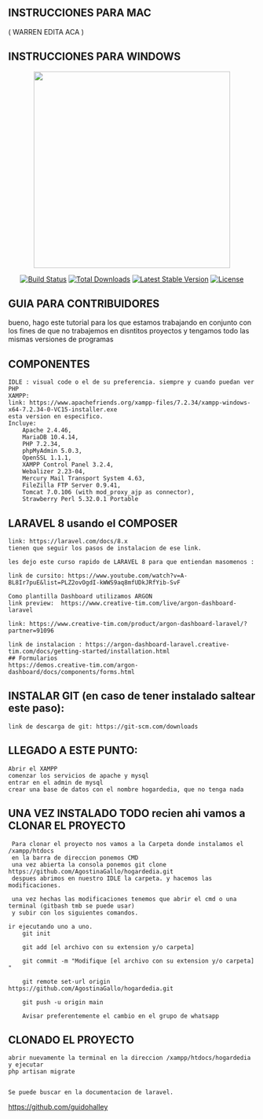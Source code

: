 ## INSTRUCCIONES PARA MAC 
 ( WARREN EDITA ACA )

## INSTRUCCIONES PARA WINDOWS 

<p align="center"><a href="https://laravel.com" target="_blank"><img src="https://raw.githubusercontent.com/laravel/art/master/logo-lockup/5%20SVG/2%20CMYK/1%20Full%20Color/laravel-logolockup-cmyk-red.svg" width="400"></a></p>

<p align="center">
<a href="https://travis-ci.org/laravel/framework"><img src="https://travis-ci.org/laravel/framework.svg" alt="Build Status"></a>
<a href="https://packagist.org/packages/laravel/framework"><img src="https://img.shields.io/packagist/dt/laravel/framework" alt="Total Downloads"></a>
<a href="https://packagist.org/packages/laravel/framework"><img src="https://img.shields.io/packagist/v/laravel/framework" alt="Latest Stable Version"></a>
<a href="https://packagist.org/packages/laravel/framework"><img src="https://img.shields.io/packagist/l/laravel/framework" alt="License"></a>
</p>

## GUIA PARA CONTRIBUIDORES 

bueno, hago este tutorial para los que estamos trabajando en conjunto con los
 fines de que no trabajemos en disntitos proyectos
  y tengamos todo las mismas versiones de programas


## COMPONENTES 
    IDLE : visual code o el de su preferencia. siempre y cuando puedan ver PHP
    XAMPP: 
    link: https://www.apachefriends.org/xampp-files/7.2.34/xampp-windows-x64-7.2.34-0-VC15-installer.exe
    esta version en especifico. 
    Incluye: 
        Apache 2.4.46,
        MariaDB 10.4.14, 
        PHP 7.2.34, 
        phpMyAdmin 5.0.3,
        OpenSSL 1.1.1, 
        XAMPP Control Panel 3.2.4,
        Webalizer 2.23-04, 
        Mercury Mail Transport System 4.63,
        FileZilla FTP Server 0.9.41,
        Tomcat 7.0.106 (with mod_proxy_ajp as connector),
        Strawberry Perl 5.32.0.1 Portable

## LARAVEL 8 usando el COMPOSER
    link: https://laravel.com/docs/8.x
    tienen que seguir los pasos de instalacion de ese link.

    les dejo este curso rapido de LARAVEL 8 para que entiendan masomenos : 

    link de cursito: https://www.youtube.com/watch?v=A-BL8Ir7puE&list=PLZ2ovOgdI-kWWS9aq8mfUDkJRfYib-SvF

    Como plantilla Dashboard utilizamos ARGON
    link preview:  https://www.creative-tim.com/live/argon-dashboard-laravel

    link: https://www.creative-tim.com/product/argon-dashboard-laravel/?partner=91096

    link de instalacion : https://argon-dashboard-laravel.creative-tim.com/docs/getting-started/installation.html
    ## Formularios 
    https://demos.creative-tim.com/argon-dashboard/docs/components/forms.html


## INSTALAR GIT (en caso de tener instalado saltear este paso):
    link de descarga de git: https://git-scm.com/downloads
    
## LLEGADO A ESTE PUNTO:
    Abrir el XAMPP
    comenzar los servicios de apache y mysql
    entrar en el admin de mysql
    crear una base de datos con el nombre hogardedia, que no tenga nada

## UNA VEZ INSTALADO TODO recien ahi vamos a CLONAR EL PROYECTO

     Para clonar el proyecto nos vamos a la Carpeta donde instalamos el /xampp/htdocs 
     en la barra de direccion ponemos CMD
     una vez abierta la consola ponemos git clone https://github.com/AgostinaGallo/hogardedia.git
     despues abrimos en nuestro IDLE la carpeta. y hacemos las modificaciones. 

     una vez hechas las modificaciones tenemos que abrir el cmd o una terminal (gitbash tmb se puede usar)
     y subir con los siguientes comandos. 

    ir ejecutando uno a uno.    
        git init

        git add [el archivo con su extension y/o carpeta] 

        git commit -m "Modifique [el archivo con su extension y/o carpeta]  "

        git remote set-url origin https://github.com/AgostinaGallo/hogardedia.git

        git push -u origin main

        Avisar preferentemente el cambio en el grupo de whatsapp 
        
## CLONADO EL PROYECTO
    abrir nuevamente la terminal en la direccion /xampp/htdocs/hogardedia  y ejecutar 
    php artisan migrate 
    
    
    Se puede buscar en la documentacion de laravel. 
  

https://github.com/guidohalley


